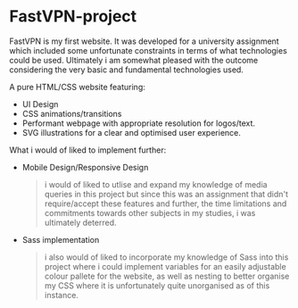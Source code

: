 # FastVPN-project

FastVPN is my first website. It was developed for a university assignment which included some unfortunate constraints in 
terms of what technologies could be used. Ultimately i am somewhat pleased with the outcome considering the very basic and 
fundamental technologies used.

A pure HTML/CSS website featuring:
- UI Design
- CSS animations/transitions
- Performant webpage with appropriate resolution for logos/text.
- SVG illustrations for a clear and optimised user experience.

What i would of liked to implement further:
- Mobile Design/Responsive Design
  > i would of liked to utlise and expand my knowledge of media queries in this project but since this was an assignment 
    that didn't require/accept these features and further, the time limitations and commitments towards other subjects in 
    my studies, i was ultimately deterred.
- Sass implementation
  > i also would of liked to incorporate my knowledge of Sass into this project where i could implement variables for an easily adjustable 
    colour pallete for the website, as well as nesting to better organise my CSS where it is unfortunately quite unorganised 
    as of this instance.

